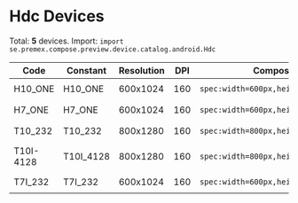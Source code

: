 # Hdc Devices

Total: **5** devices. Import: `import se.premex.compose.preview.device.catalog.android.Hdc`

| Code | Constant | Resolution | DPI | Compose Spec | Preview Usage |
|------|----------|------------|-----|-------------|---------------|
| H10_ONE | H10_ONE | 600x1024 | 160 | `spec:width=600px,height=1024px,dpi=160` | `@Preview(device = Hdc.H10_ONE)` |
| H7_ONE | H7_ONE | 600x1024 | 160 | `spec:width=600px,height=1024px,dpi=160` | `@Preview(device = Hdc.H7_ONE)` |
| T10_232 | T10_232 | 800x1280 | 160 | `spec:width=800px,height=1280px,dpi=160` | `@Preview(device = Hdc.T10_232)` |
| T10I-4128 | T10I_4128 | 800x1280 | 160 | `spec:width=800px,height=1280px,dpi=160` | `@Preview(device = Hdc.T10I_4128)` |
| T7I_232 | T7I_232 | 600x1024 | 160 | `spec:width=600px,height=1024px,dpi=160` | `@Preview(device = Hdc.T7I_232)` |

<!-- Generated automatically. Do not edit manually. -->
